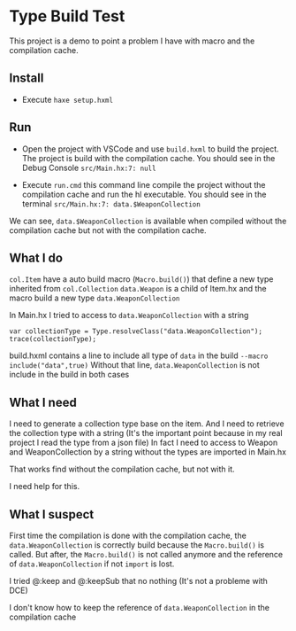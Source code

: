 # Type Build Test

This project is a demo to point a problem I have with macro and the compilation cache.

## Install

- Execute ```haxe setup.hxml```

## Run

- Open the project with VSCode and use ```build.hxml``` to build the project. The project is build with the compilation cache.
  You should see in the Debug Console ```src/Main.hx:7: null```

- Execute ```run.cmd``` this command line compile the project without the compilation cache and run the hl executable. 
  You should see in the terminal ```src/Main.hx:7: data.$WeaponCollection```

We can see, ```data.$WeaponCollection``` is available when compiled without the compilation cache but not with the compilation cache.

## What I do

```col.Item``` have a auto build macro (```Macro.build()```) that define a new type inherited from ```col.Collection```
```data.Weapon``` is a child of Item.hx and the macro build a new type ```data.WeaponCollection```

In Main.hx I tried to access to ```data.WeaponCollection``` with a string 
```
var collectionType = Type.resolveClass("data.WeaponCollection");
trace(collectionType);
```

build.hxml contains a line to include all type of ```data``` in the build ```--macro include("data",true)```
Without that line, ```data.WeaponCollection``` is not include in the build in both cases


## What I need

I need to generate a collection type base on the item. And I need to retrieve the collection type with a string (It's the important point because in my real project I read the type from a json file)
In fact I need to access to Weapon and WeaponCollection by a string without the types are imported in Main.hx

That works find without the compilation cache, but not with it.

I need help for this.

## What I suspect

First time the compilation is done with the compilation cache, the  ```data.WeaponCollection``` is correctly build because the ```Macro.build()``` is called. But after, the ```Macro.build()``` is not called anymore and the reference of ```data.WeaponCollection``` if not ``import`` is lost. 

I tried @:keep and @:keepSub that no nothing (It's not a probleme with DCE)

I don't know how to keep the reference of ```data.WeaponCollection``` in the compilation cache
